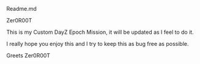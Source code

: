 Readme.md

Zer0R00T

This is my Custom DayZ Epoch Mission,
it will be updated as I feel to do it.

I really hope you enjoy this and I try
to keep this as bug free as possible.

Greets Zer0R00T